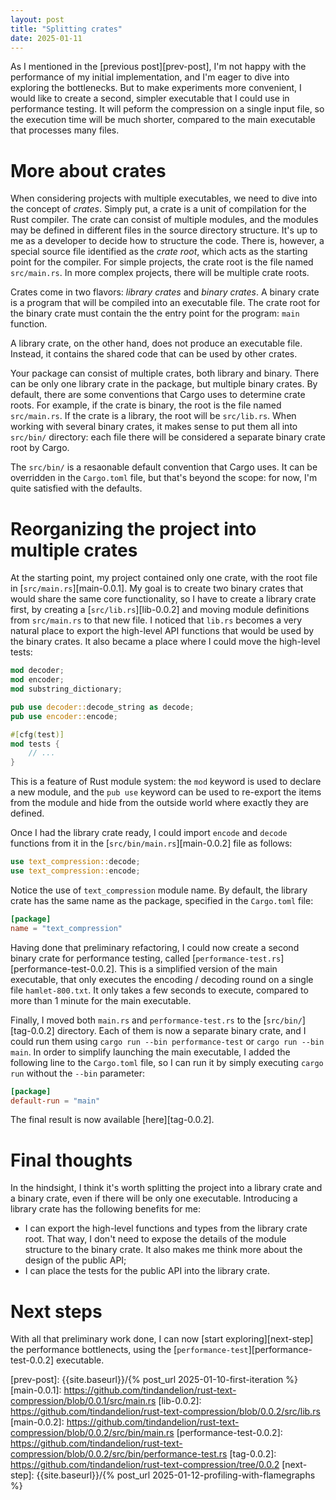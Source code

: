 ```yaml
---
layout: post
title: "Splitting crates"
date: 2025-01-11 
---
```


As I mentioned in the [previous post][prev-post], I'm not happy with the performance of my initial implementation, and I'm eager to dive into exploring the bottlenecks. But to make experiments more convenient, I would like to create a second, simpler executable that I could use in performance testing. It will peform the compression on a single input file, so the execution time will be much shorter, compared to the main executable that processes many files.

# More about crates

When considering projects with multiple executables, we need to dive into the concept of _crates_. Simply put, a crate is a unit of compilation for the Rust compiler. The crate can consist of multiple modules, and the modules may be defined in different files in the source directory structure. It's up to me as a developer to decide how to structure the code. There is, however, a special source file identified as the _crate root_, which acts as the starting point for the compiler. For simple projects, the crate root is the file named `src/main.rs`. In more complex projects, there will be multiple crate roots.

Crates come in two flavors: _library crates_ and _binary crates_. A binary crate is a program that will be compiled into an executable file. The crate root for the binary crate must contain the the entry point for the program: `main` function.

A library crate, on the other hand, does not produce an executable file. Instead, it contains the shared code that can be used by other crates.

Your package can consist of multiple crates, both library and binary. There can be only one library crate in the package, but multiple binary crates. By default, there are some conventions that Cargo uses to determine crate roots. For example, if the crate is binary, the root is the file named `src/main.rs`. If the crate is a library, the root will be `src/lib.rs`. When working with several binary crates, it makes sense to put them all into `src/bin/` directory: each file there will be considered a separate binary crate root by Cargo. 

The `src/bin/` is a resaonable default convention that Cargo uses. It can be overridden in the `Cargo.toml` file, but that's beyond the scope: for now, I'm quite satisfied with the defaults.

# Reorganizing the project into multiple crates

At the starting point, my project contained only one crate, with the root file in [`src/main.rs`][main-0.0.1]. My goal is to create two binary crates that would share the same core functionality, so I have to create a library crate first, by creating a [`src/lib.rs`][lib-0.0.2] and moving module definitions from `src/main.rs` to that new file. I noticed that `lib.rs` becomes a very natural place to export the high-level API functions that would be used by the binary crates. It also became a place where I could move the high-level tests:

```rust
mod decoder;
mod encoder;
mod substring_dictionary;

pub use decoder::decode_string as decode;
pub use encoder::encode;

#[cfg(test)]
mod tests {
    // ...
}
```

This is a feature of Rust module system: the `mod` keyword is used to declare a new module, and the `pub use` keyword can be used to re-export the items from the module and hide from the outside world where exactly they are defined.

Once I had the library crate ready, I could import `encode` and `decode` functions from it in the [`src/bin/main.rs`][main-0.0.2] file as follows:

```rust
use text_compression::decode;
use text_compression::encode;
```

Notice the use of `text_compression` module name. By default, the library crate has the same name as the package, specified in the `Cargo.toml` file:

```toml
[package]
name = "text_compression"
```

Having done that preliminary refactoring, I could now create a second binary crate for performance testing, called [`performance-test.rs`][performance-test-0.0.2]. This is a simplified version of the main executable, that only executes the encoding / decoding round on a single file `hamlet-800.txt`. It only takes a few seconds to execute, compared to more than 1 minute for the main executable.

Finally, I moved both `main.rs` and `performance-test.rs` to the [`src/bin/`][tag-0.0.2] directory. Each of them is now a separate binary crate, and I could run them using `cargo run --bin performance-test` or `cargo run --bin main`. In order to simplify launching the main executable, I added the following line to the `Cargo.toml` file, so I can run it by simply executing `cargo run` without the `--bin` parameter:

```toml
[package]
default-run = "main"
```

The final result is now available [here][tag-0.0.2].

# Final thoughts

In the hindsight, I think it's worth splitting the project into a library crate and a binary crate, even if there will be only one executable. Introducing a library crate has the following benefits for me:

- I can export the high-level functions and types from the library crate root. That way, I don't need to expose the details of the module structure to the binary crate. It also makes me think more about the design of the public API;
- I can place the tests for the public API into the library crate.

# Next steps

With all that preliminary work done, I can now [start exploring][next-step] the performance bottlenects, using the [`performance-test`][performance-test-0.0.2] executable. 

[prev-post]: {{site.baseurl}}/{% post_url 2025-01-10-first-iteration %}
[main-0.0.1]: https://github.com/tindandelion/rust-text-compression/blob/0.0.1/src/main.rs
[lib-0.0.2]: https://github.com/tindandelion/rust-text-compression/blob/0.0.2/src/lib.rs
[main-0.0.2]: https://github.com/tindandelion/rust-text-compression/blob/0.0.2/src/bin/main.rs
[performance-test-0.0.2]: https://github.com/tindandelion/rust-text-compression/blob/0.0.2/src/bin/performance-test.rs
[tag-0.0.2]: https://github.com/tindandelion/rust-text-compression/tree/0.0.2
[next-step]: {{site.baseurl}}/{% post_url 2025-01-12-profiling-with-flamegraphs %}




